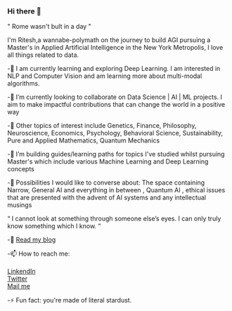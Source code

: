 ### Hi there 👋

<!--
**MoronSlayer/MoronSlayer** is a ✨ _special_ ✨ repository because its `README.md` (this file) appears on your GitHub profile.

Here are some ideas to get you started:

- 🔭 I’m currently working on ...
- 🌱 I’m currently learning ...
- 👯 I’m looking to collaborate on ...
- 🤔 I’m looking for help with ...
- 💬 Ask me about ...
- 📫 How to reach me: ...
- 😄 Pronouns: ...
- ⚡ Fun fact: ...
-->
" Rome wasn't bult in a day "

 I'm Ritesh,a wannabe-polymath on the journey to build AGI pursuing a Master's in Applied Artificial Intelligence in the New York Metropolis, I love all things related to data.

-🔭 I am currently learning and exploring Deep Learning. I am interested in NLP and Computer Vision and am learning more about multi-modal algorithms. 
     
-👯 I’m currently looking to collaborate on Data Science | AI | ML projects. I aim to make impactful contributions that can change the world in a positive way

-🌱 Other topics of interest include Genetics, Finance, Philosophy, Neuroscience, Economics, Psychology, Behavioral Science, Sustainability, Pure and Applied Mathematics, Quantum Mechanics

-👯 I’m building guides/learning paths for topics I've studied whilst pursuing Master's which include various Machine Learning and Deep Learning concepts

-💬 Possibilities I would like to converse about: The space containing Narrow, General AI and everything in between , Quantum AI , ethical issues that are presented with the advent of AI systems and any intellectual musings 

 “ I cannot look at something through someone else’s eyes. I can only truly know something which I know. “          

-📘 [Read my blog](https://medium.com/@ritesh.panditi98)

-📫 How to reach me:  <br />                   
                    [LinkendIn](https://www.linkedin.com/in/ritesh-980/) <br />
                    [Twitter](https://twitter.com/AmalgamOfChaos) <br />
                    [Mail me](panditiall@gmail.com) <br />
                    
<!--   [![GitHub Streak](http://github-readme-streak-stats.herokuapp.com?user=your-github-username&theme=dark&background=000000)](https://git.io/streak-stats) -->
            
-⚡ Fun fact: you're made of literal stardust. 
